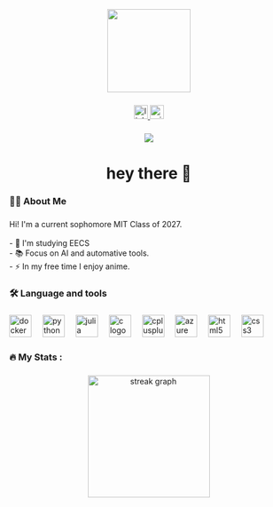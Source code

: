 <div align="center">
  <img height="150" src="https://www.google.com/search?sca_esv=697ac3e2085e9089&rlz=1C1VDKB_enUS1068US1069&sxsrf=ADLYWIKlOftTkPWMXeu9JwHv8xRm4iev8g:1735597965450&q=paimon+cute+pfp+drawing&udm=2&fbs=AEQNm0Aa4sjWe7Rqy32pFwRj0UkWd8nbOJfsBGGB5IQQO6L3JyWp6w6_rxLPe8F8fpm5a57iruiBaetC-P1z8A1EgSEtGoKiI-tyuuiDuAjQZN76zQqJViCdF78ZMNlQqovfNwuIqqo1RsVD9GtUqCzkz0DVUQ4z-CimdBJ3tn6agrsB0C0fnR33H6lfurv4ZfC2xlrkF2CyxrCbQL4FaLHuYaKtlILmFg&sa=X&ved=2ahUKEwjDjNChxtCKAxW548kDHcDRJCsQtKgLegQIExAB&biw=1229&bih=671&dpr=1.56#vhid=YdebyRcFMFzcRM&vssid=mosaic"  />
</div>

###

<div align="center">
  <a href="https://www.linkedin.com/in/unyime-usua-abaa401a9/" target="_blank">
    <img src="https://img.shields.io/static/v1?message=LinkedIn&logo=linkedin&label=&color=0077B5&logoColor=white&labelColor=&style=for-the-badge" height="25" alt="linkedin logo"  />
  </a>
  <a href="mailto:unyime@mit.edu?subject=Inquiry&body=Hello%20there,%0A%0AI%20have%20a%20question%20about..." target="_blank">
    <img src="https://img.shields.io/static/v1?message=Outlook&logo=microsoft-outlook&label=&color=0078D4&logoColor=white&labelColor=&style=for-the-badge" height="25" alt="microsoft-outlook logo"  />
  </a>
</div>

###

<div align="center">
  <img src="https://visitor-badge.laobi.icu/badge?page_id=unyimeu.unyimeu&"  />
</div>

###

<h1 align="center">hey there 👋</h1>

###

<h3 align="left">👩‍💻  About Me</h3>

###

<p align="left">Hi! I'm a current sophomore MIT Class of 2027.<br><br>- 🔭 I'm studying EECS<br>- 📚 Focus on AI and automative tools.<br>- ⚡ In my free time I enjoy anime.</p>

###

<h3 align="left">🛠 Language and tools</h3>

###

<div align="left">
  <img src="https://cdn.jsdelivr.net/gh/devicons/devicon/icons/docker/docker-plain-wordmark.svg" height="40" alt="docker logo"  />
  <img width="12" />
  <img src="https://cdn.jsdelivr.net/gh/devicons/devicon/icons/python/python-original.svg" height="40" alt="python logo"  />
  <img width="12" />
  <img src="https://cdn.jsdelivr.net/gh/devicons/devicon/icons/julia/julia-original.svg" height="40" alt="julia logo"  />
  <img width="12" />
  <img src="https://cdn.jsdelivr.net/gh/devicons/devicon/icons/c/c-original.svg" height="40" alt="c logo"  />
  <img width="12" />
  <img src="https://cdn.jsdelivr.net/gh/devicons/devicon/icons/cplusplus/cplusplus-original.svg" height="40" alt="cplusplus logo"  />
  <img width="12" />
  <img src="https://cdn.jsdelivr.net/gh/devicons/devicon/icons/azure/azure-original.svg" height="40" alt="azure logo"  />
  <img width="12" />
  <img src="https://cdn.jsdelivr.net/gh/devicons/devicon/icons/html5/html5-original.svg" height="40" alt="html5 logo"  />
  <img width="12" />
  <img src="https://cdn.jsdelivr.net/gh/devicons/devicon/icons/css3/css3-original.svg" height="40" alt="css3 logo"  />
</div>

###

<h3 align="left">🔥   My Stats :</h3>

###

<div align="center">
  <img src="https://streak-stats.demolab.com?user=unyimeu&locale=en&mode=daily&theme=dark&hide_border=false&border_radius=5&order=3" height="220" alt="streak graph"  />
</div>

###
